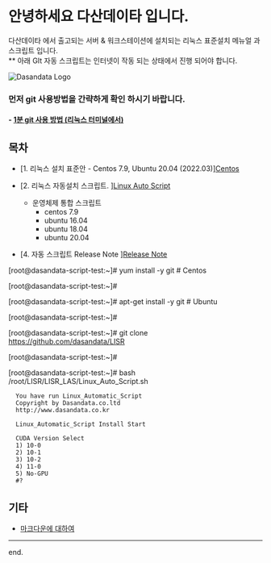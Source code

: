 # 안녕하세요 다산데이타 입니다.  
다산데이타 에서 출고되는 서버 & 워크스테이션에 설치되는 리눅스 표준설치 메뉴얼 과 스크립트 입니다.  
** 아래 GIt 자동 스크립트는 인터넷이 작동 되는 상태에서 진행 되어야 합니다.

![Dasandata Logo](http://dasandata.co.kr/wp-content/uploads/2019/05/%EB%8B%A4%EC%82%B0%EB%A1%9C%EA%B3%A0_%EC%88%98%EC%A0%951-300x109.jpg)

### 먼저 git 사용방법을 간략하게 확인 하시기 바랍니다.    
#### - [1분 git 사용 방법 (리눅스 터미널에서)][how-to-git]  
[how-to-git]:https://github.com/dasandata/LISR/blob/master/how-to-git.md


## 목차
- [1. 리눅스 설치 표준안 - Centos 7.9, Ubuntu 20.04 (2022.03)][Centos](https://github.com/dasandata/LISR/blob/02296ff5b9657e05c305f5a17a8b830d03f9d343/Installing_LISR_Manually.md)  

- [2. 리눅스 자동설치 스크립트. ][Linux Auto Script](https://github.com/dasandata/LISR/blob/dc2e0fac2364f203528f6a69e8915a1b8a7aaa6e/LISR_LAS/Linux_Auto_Script.sh)
  - 운영체제 통합 스크립트
      - centos 7.9
      - ubuntu 16.04
      - ubuntu 18.04
      - ubuntu 20.04
- [4. 자동 스크립트 Release Note ][Release Note](https://github.com/dasandata/LISR/blob/81b5b3391e63753433f7522578954a9fba64b7ec/LISR_LAS/Release%20Note/LAS_Release_Note.md)


[root@dasandata-script-test:~]#  yum install -y git  # Centos

[root@dasandata-script-test:~]#

[root@dasandata-script-test:~]# apt-get install -y git # Ubuntu

[root@dasandata-script-test:~]#

[root@dasandata-script-test:~]# git clone https://github.com/dasandata/LISR

[root@dasandata-script-test:~]#

[root@dasandata-script-test:~]# bash /root/LISR/LISR_LAS/Linux_Auto_Script.sh

      You have run Linux_Automatic_Script
      Copyright by Dasandata.co.ltd
      http://www.dasandata.co.kr

      Linux_Automatic_Script Install Start

      CUDA Version Select
      1) 10-0
      2) 10-1
      3) 10-2
      4) 11-0
      5) No-GPU
      #? 






## 기타
- [마크다운에 대하여][markdown]
***

end.

[centos7]: https://github.com/dasandata/LISR/blob/master/CentOS7/Standard_Install_CentOS_7.md  
[ubuntu]: https://github.com/dasandata/LISR/blob/master/Ubuntu16/Standard_Install_Ubuntu.md  
[markdown]: https://github.com/dasandata/LISR/blob/master/makrdown.md
